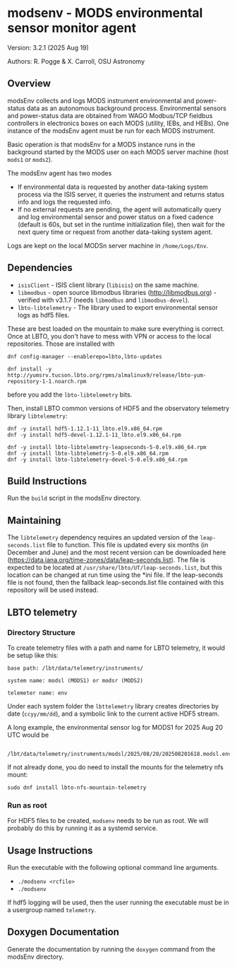# modsenv - MODS environmental sensor monitor agent
Version: 3.2.1 (2025 Aug 19)

Authors: R. Pogge & X. Carroll, OSU Astronomy

## Overview
modsEnv collects and logs MODS instrument environmental and power-status data as an autonomous background process. Environmental sensors and 
power-status data are obtained from WAGO Modbus/TCP fieldbus controllers in electronics boxes on each MODS (utility, IEBs, and HEBs).
One instance of the modsEnv agent must be run for each MODS instrument.

Basic operation is that modsEnv for a MODS instance runs in the background started by the MODS user on each MODS server machine 
(host `mods1` or `mods2`).

The modsEnv agent has two modes
 * If environmental data is requested by another data-taking system process via the ISIS server, it queries the instrument and returns status info and logs the requested info.
 * If no external requests are pending, the agent will automatically query and log environmental sensor and power status on a fixed cadence (default is 60s, but set in the runtime initialization file), then wait for the next query time or request from another data-taking system agent.

Logs are kept on the local MODSn server machine in `/home/Logs/Env`.

## Dependencies
 * `isisClient` - ISIS client library (`libisis`) on the same machine.
 * `libmodbus` - open source libmodbus libraries (http://libmodbus.org) - verified with v3.1.7 (needs `libmodbus` and `libmodbus-devel`).
 * `lbto-libtelemetry` - The library used to export environmental sensor logs as hdf5 files.

These are best loaded on the mountain to make sure everything is correct. Once at LBTO, you don't have to mess with VPN or access to the local repositories.  Those
are installed with 
```shell
dnf config-manager --enablerepo=lbto,lbto-updates

dnf install -y http://yumsrv.tucson.lbto.org/rpms/almalinux9/release/lbto-yum-repository-1-1.noarch.rpm
```
before you add the `lbto-libtelemetry` bits.

Then, install LBTO common versions of HDF5 and the observatory telemetry library `libtelemetry`:
```shell
dnf -y install hdf5-1.12.1-11_lbto.el9.x86_64.rpm
dnf -y install hdf5-devel-1.12.1-11_lbto.el9.x86_64.rpm

dnf -y install lbto-libtelemetry-leapseconds-5-0.el9.x86_64.rpm
dnf -y install lbto-libtelemetry-5-0.el9.x86_64.rpm
dnf -y install lbto-libtelemetry-devel-5-0.el9.x86_64.rpm
```

## Build Instructions
Run the `build` script in the modsEnv directory.

## Maintaining
The `libtelemetry` dependency requires an updated version of the `leap-seconds.list` file to function. This file is updated every six months (in
December and June) and the most recent version can be downloaded here (https://data.iana.org/time-zones/data/leap-seconds.list). The file is 
expected to be located at `/usr/share/lbto/UT/leap-seconds.list`, but this location can be changed at run time using the *ini file. If 
the leap-seconds file is not found, then the fallback leap-seconds.list file contained with this repository will be used instead.

## LBTO telemetry

### Directory Structure

To create telemetry files with a path and name for LBTO telemetry, it would be setup like this:
```
base path: /lbt/data/telemetry/instruments/

system name: modsl (MODS1) or modsr (MODS2)

telemeter name: env
```
Under each system folder the `lbttelemetry` library creates directories by date (`ccyy/mm/dd`), and a symbolic link
to the current active HDF5 stream.

A long example, the environmental sensor log for MODS1 for 2025 Aug 20 UTC would be
```
    /lbt/data/telemetry/instruments/modsl/2025/08/20/202508201618.modsl.env.h5
```
If not already done, you do need to install the mounts for the telemetry nfs mount:
```
sudo dnf install lbto-nfs-mountain-telemetry
```

### Run as root

For HDF5 files to be created, `modsenv` needs to be run as root.  We will probably do this by running it as a systemd service.

## Usage Instructions
Run the executable with the following optional command line arguments.
- `./modsenv <rcfile>`
- `./modsenv`

If hdf5 logging will be used, then the user running the executable must be in a usergroup named `telemetry`.

## Doxygen Documentation
Generate the documentation by running the `doxygen` command from the modsEnv directory.
